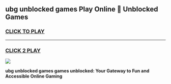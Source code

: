 
## ubg unblocked games Play Online 👋 Unblocked Games
<h3>
<a href="https://premium.freeplayer.one?title=ubg_unblocked_games&ref=19F">CLICK TO PLAY</a></h3>
<hr>

<h3>
<a href="https://premium.freeplayer.one?title=ubg_unblocked_games&ref=19F">CLICK 2 PLAY</a>
  
</h3>

<a href="https://premium.freeplayer.one?title=ubg_unblocked_games&ref=19F"><img src="https://clearcache.store/games.png"></a>


**ubg unblocked games games unblocked: Your Gateway to Fun and Accessible Online Gaming**
